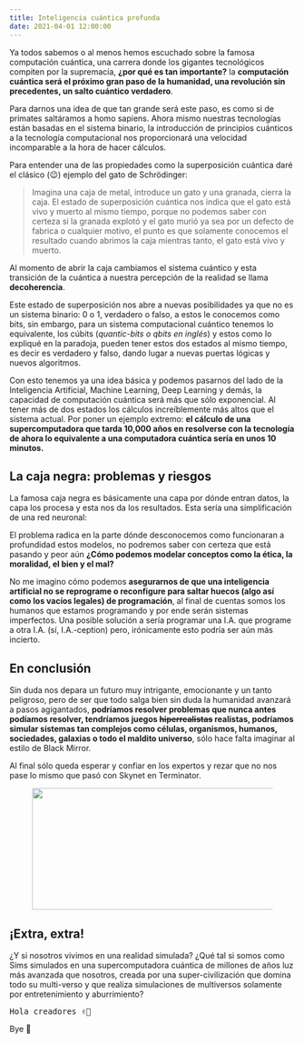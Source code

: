 ```yaml
---
title: Inteligencia cuántica profunda
date: 2021-04-01 12:00:00
---
```

<p>Ya todos sabemos o al menos hemos escuchado sobre la famosa computación cuántica, una carrera donde los gigantes tecnológicos compiten por la supremacía, <strong>¿por qué es tan importante?</strong> la <strong>computación cuántica será el próximo gran paso de la humanidad, una revolución sin precedentes, un salto cuántico verdadero</strong>.</p>

<p>Para darnos una idea de que tan grande será este paso, es como si de primates saltáramos a homo sapiens. Ahora mismo nuestras tecnologías están basadas en el sistema binario, la introducción de principios cuánticos a la tecnología computacional nos proporcionará una velocidad incomparable a la hora de hacer cálculos.</p>

<p>Para entender una de las propiedades como la superposición cuántica daré el clásico (😉) ejemplo del gato de Schrödinger:</p>

<blockquote>
	<p>Imagina una caja de metal, introduce un gato y una granada, cierra la caja. El estado de superposición cuántica nos indica que el gato está vivo y muerto al mismo tiempo, porque no podemos saber con certeza si la granada explotó y el gato murió ya sea por un defecto de fabrica o cualquier motivo, el punto es que solamente conocemos el resultado cuando abrimos la caja mientras tanto, el gato está vivo y muerto.</p>
</blockquote>


<svg-inline src="img/blog/inteligencia-cuantica-profunda/gato-de-schrodinger.svg"></svg-inline>

<p>Al momento de abrir la caja cambiamos el sistema cuántico y esta transición de la cuántica a nuestra percepción de la realidad se llama <strong>decoherencia</strong>.</p>

<p>Este estado de superposición nos abre a nuevas posibilidades ya que no es un sistema binario: 0 o 1, verdadero o falso, a estos le conocemos como bits, sin embargo, para un sistema computacional cuántico tenemos lo equivalente, los cúbits (<em>quantic-bits o qbits en inglés</em>) y estos como lo expliqué en la paradoja, pueden tener estos dos estados al mismo tiempo, es decir es verdadero y falso, dando lugar a nuevas puertas lógicas y nuevos algoritmos.</p>

<svg-inline src="img/blog/inteligencia-cuantica-profunda/esfera-de-bloch.svg" caption="Representación gráfica de un cúbit en forma de esfera de Bloch"></svg-inline>

<p>Con esto tenemos ya una idea básica y podemos pasarnos del lado de la Inteligencia Artificial, Machine Learning, Deep Learning y demás, la capacidad de computación cuántica será más que sólo exponencial. Al tener más de dos estados los cálculos increíblemente más altos que el sistema actual. Por poner un ejemplo extremo: <strong>el cálculo de una supercomputadora que tarda 10,000 años en resolverse con la tecnología de ahora lo equivalente a una computadora cuántica sería en unos 10 minutos.</strong></p>

<h2>La caja negra: problemas y riesgos</h2>

<p>La famosa caja negra es básicamente una capa por dónde entran datos, la capa los procesa y esta nos da los resultados. Esta sería una simplificación de una red neuronal:</p>

<svg-inline src="img/blog/inteligencia-cuantica-profunda/red-neuronal.svg" caption="Diagrama sencillo de una red neuronal"></svg-inline>

<p>El problema radica en la parte dónde desconocemos como funcionaran a profundidad estos modelos, no podremos saber con certeza que está pasando y peor aún <strong>¿Cómo podemos modelar conceptos como la ética, la moralidad, el bien y el mal?</strong></p>

<p>No me imagino cómo podemos <strong>asegurarnos de que una inteligencia artificial no se reprograme o reconfigure para saltar huecos (algo así como los vacíos legales) de programación</strong>, al final de cuentas somos los humanos que estamos programando y por ende serán sistemas imperfectos. Una posible solución a sería programar una I.A. que programe a otra I.A. (sí, I.A.-ception) pero, irónicamente esto podría ser aún más incierto.</p>

<h2>En conclusión</h2>

<p>Sin duda nos depara un futuro muy intrigante, emocionante y un tanto peligroso, pero de ser que todo salga bien sin duda la humanidad avanzará a pasos agigantados, <strong>podríamos resolver problemas que nunca antes podíamos resolver, tendríamos juegos <s>hiperrealistas</s> realistas, podríamos simular sistemas tan complejos como células, organismos, humanos, sociedades, galaxias o todo el maldito universo</strong>, sólo hace falta imaginar al estilo de Black Mirror. </p>

<p> Al final sólo queda esperar y confiar en los expertos y rezar que no nos pase lo mismo que pasó con Skynet en Terminator.</p>

<figure>
	<img width="500" height="214" src="/assets/img/blog/inteligencia-cuantica-profunda/hasta-la-vista.gif">
</figure>

<h2>¡Extra, extra!</h2>

<p>¿Y si nosotros vivimos en una realidad simulada? ¿Qué tal si somos como Sims simulados en una supercomputadora cuántica de millones de años luz más avanzada que nosotros, creada por una super-civilización que domina todo su multi-verso y que realiza simulaciones de multiversos solamente por entretenimiento y aburrimiento?</p>

<pre>Hola creadores ✌🏻</pre>

<p>Bye 😬</p>